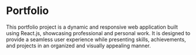 # Portfolio
This portfolio project is a dynamic and responsive web application built using React.js, showcasing professional and personal work. It is designed to provide a seamless user experience while presenting skills, achievements, and projects in an organized and visually appealing manner.
